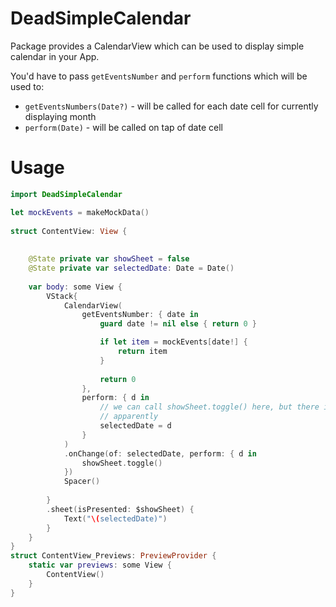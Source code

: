 # DeadSimpleCalendar

Package provides a CalendarView which can be used to display simple calendar in your App.

You'd have to pass `getEventsNumber` and `perform` functions which will be used to:
  * `getEventsNumbers(Date?)` - will be called for each date cell for currently displaying month
  * `perform(Date)` - will be called on tap of date cell
  

# Usage


```swift
import DeadSimpleCalendar

let mockEvents = makeMockData()
    
struct ContentView: View {
    
    
    @State private var showSheet = false
    @State private var selectedDate: Date = Date()
    
    var body: some View {
        VStack{
            CalendarView(
                getEventsNumber: { date in
                    guard date != nil else { return 0 }

                    if let item = mockEvents[date!] {
                        return item
                    }
                    
                    return 0
                },
                perform: { d in
                    // we can call showSheet.toggle() here, but there is no guarantee that selectedDate will be updated by the time sheet displayed...
                    // apparently
                    selectedDate = d
                }
            )
            .onChange(of: selectedDate, perform: { d in
                showSheet.toggle()
            })
            Spacer()
            
        }
        .sheet(isPresented: $showSheet) {
            Text("\(selectedDate)")
        }
    }
}
struct ContentView_Previews: PreviewProvider {
    static var previews: some View {
        ContentView()
    }
}

```

